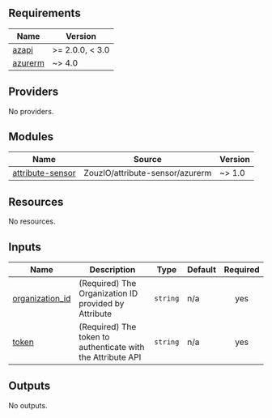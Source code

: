 <!-- BEGIN_TF_DOCS -->
## Requirements

| Name | Version |
|------|---------|
| <a name="requirement_azapi"></a> [azapi](#requirement\_azapi) | >= 2.0.0, < 3.0 |
| <a name="requirement_azurerm"></a> [azurerm](#requirement\_azurerm) | ~> 4.0 |

## Providers

No providers.

## Modules

| Name | Source | Version |
|------|--------|---------|
| <a name="module_attribute-sensor"></a> [attribute-sensor](#module\_attribute-sensor) | ZouzIO/attribute-sensor/azurerm | ~> 1.0 |

## Resources

No resources.

## Inputs

| Name | Description | Type | Default | Required |
|------|-------------|------|---------|:--------:|
| <a name="input_organization_id"></a> [organization\_id](#input\_organization\_id) | (Required) The Organization ID provided by Attribute | `string` | n/a | yes |
| <a name="input_token"></a> [token](#input\_token) | (Required) The token to authenticate with the Attribute API | `string` | n/a | yes |

## Outputs

No outputs.
<!-- END_TF_DOCS -->